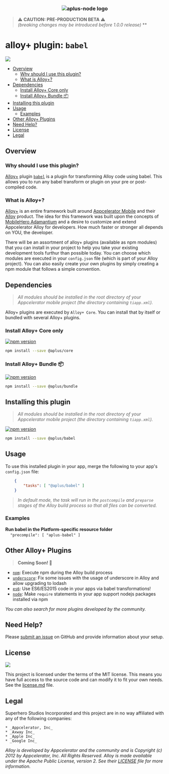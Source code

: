 <h3 align="center">
	<img src="https://cdn.secure-api.org/images/aplus-node.svg" alt="aplus-node logo" />
</h3>

> ⚠️ **CAUTION:  PRE-PRODUCTION BETA** ⚠️   
>_(breaking changes may be introduced before 1.0.0 release)_
**

# alloy+ plugin: `babel`

[![](http://img.shields.io/badge/license-MIT-blue.svg?style=flat-square)]()

<!-- TOC depthFrom:2 depthTo:6 insertAnchor:false orderedList:false updateOnSave:true withLinks:true -->

- [Overview](#overview)
	- [Why should I use this plugin?](#why-should-i-use-this-plugin)
	- [What is Alloy+?](#what-is-alloy)
- [Dependencies](#dependencies)
	- [Install Alloy+ Core only](#install-alloy-core-only)
	- [Install Alloy+ Bundle 📦](#install-alloy-bundle-)
- [Installing this plugin](#installing-this-plugin)
- [Usage](#usage)
	- [Examples](#examples)
- [Other Alloy+ Plugins](#other-alloy-plugins)
- [Need Help?](#need-help)
- [License](#license)
- [Legal](#legal)

<!-- /TOC -->

## Overview

### Why should I use this plugin?
[Alloy+][] plugin [`babel`][] is a plugin for transforming Alloy code using babel.  This allows you to run any babel transform or plugin on your pre or post-compiled code.

### What is Alloy+?

[Alloy+][] is an entire framework built around [Appcelerator Mobile](http://www.appcelerator.com/mobile-app-development-products/) and their [Alloy](https://github.com/appcelerator/alloy) product. 
The idea for this framework was built upon the concepts of [MobileHero Adamantium](https://github.com/mobilehero/adamantium) 
and a desire to customize and extend Appcelerator Alloy for developers.  How much faster or stronger all depends on YOU, the developer.  

There will be an assortment of alloy+ plugins (available as npm modules) that you can install in your project to help you take your existing development tools furthur 
than possible today.  You can choose which modules are executed in your `config.json` file (which is part of your Alloy project).  You can also easily create your own plugins by simply creating a npm module that follows a simple convention.  

## Dependencies

> _All modules should be installed in the root directory of your Appcelerator mobile project (the directory containing `tiapp.xml`)._

Alloy+ plugins are executed by `Alloy+ Core`.  You can install that by itself or bundled with several Alloy+ plugins.

### Install Alloy+ Core only

[![npm version](https://badge.fury.io/js/%40aplus%2Fcore.svg)](https://badge.fury.io/js/%40aplus%2Fcore)

```bash
npm install --save @aplus/core
```

### Install Alloy+ Bundle 📦

[![npm version](https://badge.fury.io/js/%40aplus%2Fbundle.svg)](https://badge.fury.io/js/%40aplus%2Fbundle)

```bash
npm install --save @aplus/bundle
```


## Installing this plugin

> _All modules should be installed in the root directory of your Appcelerator mobile project (the directory containing `tiapp.xml`)._

[![npm version](https://badge.fury.io/js/%40aplus%2Fbabel.svg)](https://badge.fury.io/js/%40aplus%2Fbabel)

```bash
npm install --save @aplus/babel
```

## Usage

To use this installed plugin in your app, merge the following to your app's `config.json` file:

```json
	{
		"tasks": [ "@aplus/babel" ]
	}
```


>_In default mode, the task will run in the `postcompile` and `preparse` stages of the Alloy build process so that 
all files can be converted._

### Examples

**Run babel in the Platform-specific resource folder**  
&nbsp;&nbsp;&nbsp;&nbsp;`"precompile": [ "aplus-babel" ]`


## Other Alloy+ Plugins 

> **Coming Soon! :mega:**

- [`npm`][]: Execute npm during the Alloy build process
- [`underscore`][]: Fix some issues with the usage of underscore in Alloy and allow upgrading to lodash
- [`es6`][]: Use ES6/ES2015 code in your apps via babel transformations!
- [`node`][]: Make `require` statements in your app support nodejs packages installed via npm

_You can also search for more plugins developed by the community._

## Need Help?

Please [submit an issue](https://github.com/mobilehero/aplus-babel/issues) on GitHub and provide information about your setup.

## License

[![](http://img.shields.io/badge/license-MIT-blue.svg?style=flat-square)]()

This project is licensed under the terms of the MIT license. This means you have full access to the source code and can modify it to fit your own needs. 
See the [license.md](https://github.com/mobilehero/aplus-core/blob/master/license.md) file.

## Legal

Superhero Studios Incorporated and this project are in no way affiliated with any of the following companies:

	* _Appcelerator, Inc_
	* _Axway Inc_
	* _Apple Inc_
	* _Google Inc_

_Alloy is developed by Appcelerator and the community and is Copyright (c) 2012 by Appcelerator, Inc. All Rights Reserved. 
Alloy is made available under the Apache Public License, version 2. See their [LICENSE](https://github.com/appcelerator/alloy/blob/master/LICENSE) file for more information._


[alloy]: https://github.com/appcelerator/alloy  "alloy"
[npm]: https://www.npmjs.com/    "npm"
[alloy+]: https://github.com/mobilehero/aplus-core  "Alloy+"
[`node`]: https://github.com/mobilehero/aplus-node  "node"
[`babel`]: https://github.com/mobilehero/aplus-babel  "babel"
[`es6`]: https://github.com/mobilehero/aplus-es6  "es6"
[`underscore`]: https://github.com/mobilehero/aplus-underscore  "underscore"
[`npm`]: https://github.com/mobilehero/aplus-npm  "npm"
